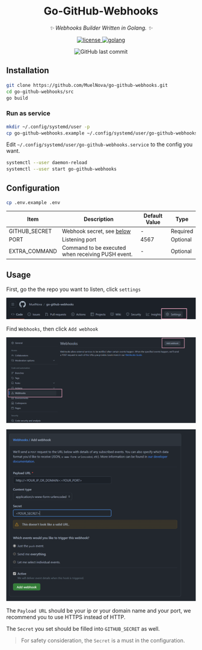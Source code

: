 <div align="center">

# Go-GitHub-Webhooks

_✨ Webhooks Builder Written in Golang. ✨_	
<p>
<a href="./LICENSE">
    <img src="https://img.shields.io/github/license/MuelNova/go-github-webhooks.svg" alt="license">
</a>
<a href="https://go.dev">
	<img src="https://img.shields.io/github/go-mod/go-version/MuelNova/go-github-webhooks?filename=src%2Fgo.mod&style=for-the-badge&logo=go&logoColor=white" alt="golang">
</a>
</p>

<p>
<img alt="GitHub last commit" src="https://img.shields.io/github/last-commit/MuelNova/go-github-webhooks?logo=github&style=for-the-badge">
</p>
</div>



## Installation

```sh
git clone https://github.com/MuelNova/go-github-webhooks.git
cd go-github-webhooks/src
go build
```

### Run as service

```sh
mkdir ~/.config/systemd/user -p
cp go-github-webhooks.example ~/.config/systemd/user/go-github-webhooks.service
```

Edit `~/.config/systemd/user/go-github-webhooks.service` to the config you want.

```sh
systemctl --user daemon-reload
systemctl --user start go-github-webhooks
```



## Configuration

```sh
cp .env.example .env
```

| Item          | Description                                       | Default Value | Type     |
| ------------- | ------------------------------------------------- | ------------- | -------- |
| GITHUB_SECRET | Webhook secret, see [below](#Usage)               | -             | Required |
| PORT          | Listening port                                    | 4567          | Optional |
| EXTRA_COMMAND | Command to be executed when receiving PUSH event. | -             | Optional |



## Usage

First, go the the repo you want to listen, click `settings`

![settings](docs/README_settings.png)

Find `Webhooks`, then click `Add webhook`

![webhook](docs/README_webhooks.png)

![webhook_settings](docs/README_webhook_settings)

The `Payload URL` should be your ip or your domain name and your port, we recommend you to use HTTPS instead of HTTP.

The `Secret` you set should be filled into `GITHUB_SECRET` as well.

> For safety consideration, the `Secret` is a must in the configuration.

